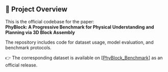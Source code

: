 ## 📌 Project Overview

This is the official codebase for the paper:  
**PhyBlock: A Progressive Benchmark for Physical Understanding and Planning via 3D Block Assembly**

The repository includes code for dataset usage, model evaluation, and benchmark protocols.

👉 The corresponding dataset is available on [[PhyBlock_Benchmark](https://huggingface.co/datasets/PhyBlock/PhyBlock_Benchmark)] as an official release.
